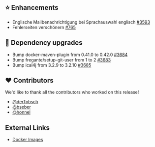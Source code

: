 ## ⭐ Enhancements

- Englische Mailbenachrichtigung bei Sprachauswahl englisch [#3593](https://github.com/urlaubsverwaltung/urlaubsverwaltung/issues/3593)
- Fehlerseiten verschönern [#765](https://github.com/urlaubsverwaltung/urlaubsverwaltung/issues/765)

## 🔨 Dependency upgrades

- Bump docker-maven-plugin from 0.41.0 to 0.42.0 [#3684](https://github.com/urlaubsverwaltung/urlaubsverwaltung/pull/3684)
- Bump fregante/setup-git-user from 1 to 2 [#3683](https://github.com/urlaubsverwaltung/urlaubsverwaltung/pull/3683)
- Bump ical4j from 3.2.9 to 3.2.10 [#3685](https://github.com/urlaubsverwaltung/urlaubsverwaltung/pull/3685)

## ❤️ Contributors

We'd like to thank all the contributors who worked on this release!

- [@derTobsch](https://github.com/derTobsch)
- [@bseber](https://github.com/bseber)
- [@honnel](https://github.com/honnel)
## External Links

- [Docker Images](https://github.com/urlaubsverwaltung/urlaubsverwaltung/pkgs/container/urlaubsverwaltung)
